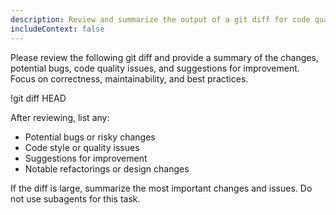 ```yaml
---
description: Review and summarize the output of a git diff for code quality, bugs, and improvements.
includeContext: false
---
```

Please review the following git diff and provide a summary of the changes, potential bugs, code quality issues, and suggestions for improvement. Focus on correctness, maintainability, and best practices.

!git diff HEAD

After reviewing, list any:
- Potential bugs or risky changes
- Code style or quality issues
- Suggestions for improvement
- Notable refactorings or design changes

If the diff is large, summarize the most important changes and issues. Do not use subagents for this task.
